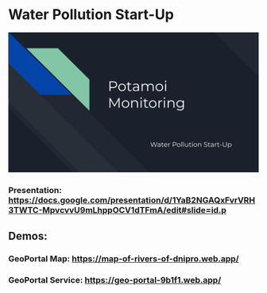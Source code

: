 # Water Pollution Start-Up
![img.png](img.png)
### Presentation: https://docs.google.com/presentation/d/1YaB2NGAQxFvrVRH3TWTC-MpvcvvU9mLhppOCV1dTFmA/edit#slide=id.p
## Demos:
### GeoPortal Map: https://map-of-rivers-of-dnipro.web.app/
### GeoPortal Service: https://geo-portal-9b1f1.web.app/
